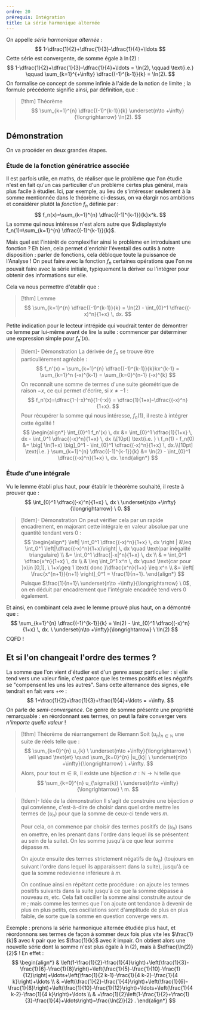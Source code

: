 ```yaml
---
ordre: 20
prérequis: Intégration
title: La série harmonique alternée
---
```

On appelle *série harmonique alternée* :
$$
1-\dfrac{1}{2}+\dfrac{1}{3}-\dfrac{1}{4}+\ldots
$$
Cette série est convergente, de somme égale à $\ln(2)$ :
$$
1-\dfrac{1}{2}+\dfrac{1}{3}-\dfrac{1}{4}+\ldots = \ln(2), \qquad \text{i.e.} \qquad \sum_{k=1}^{+\infty} \dfrac{(-1)^{k-1}}{k} = \ln(2).
$$
On formalise ce concept de somme infinie à l'aide de la notion de limite ; la formule précédente signifie ainsi, par définition, que :

> [!thm] Théorème
> $$
> \sum_{k=1}^{n} \dfrac{(-1)^{k-1}}{k} \underset{n\to +\infty}{\longrightarrow} \ln(2).
> $$

## Démonstration

On va procéder en deux grandes étapes.

### Étude de la fonction génératrice associée

Il est parfois utile, en maths, de réaliser que le problème que l'on étudie n'est en fait qu'un cas particulier d'un problème certes plus général, mais plus facile à étudier. Ici, par exemple, au lieu de s'intéresser seulement à la somme mentionnée dans le théorème ci-dessus, on va élargir nos ambitions et considérer plutôt la *fonction* $f_n$ définie par :
$$
f_n(x)=\sum_{k=1}^{n} \dfrac{(-1)^{k-1}}{k}x^k.
$$
La somme qui nous intéresse n'est alors autre que $\displaystyle f_n(1)=\sum_{k=1}^{n} \dfrac{(-1)^{k-1}}{k}$.

Mais quel est l'intérêt de complexifier ainsi le problème en introduisant une fonction ? Eh bien, cela permet d'enrichir l'éventail des outils à notre disposition : parler de fonctions, cela débloque toute la puissance de l'Analyse ! On peut faire avec la fonction $f_n$ certaines opérations que l'on ne pouvait faire avec la série initiale, typiquement la dériver ou l'intégrer pour obtenir des informations sur elle.

Cela va nous permettre d'établir que :

> [!thm] Lemme
>  $$
> \sum_{k=1}^{n} \dfrac{(-1)^{k-1}}{k} = \ln(2) -  \int_{0}^1 \dfrac{(-x)^n}{1+x} \, dx.
> $$

Petite indication pour le lecteur intrépide qui voudrait tenter de démontrer ce lemme par lui-même avant de lire la suite : commencer par déterminer une expression simple pour $f_n'(x)$.

> [!dem]- Démonstration
> La dérivée de $f_n$ se trouve être particulièrement agréable :
> $$
> f_n'(x) = \sum_{k=1}^{n} \dfrac{(-1)^{k-1}}{k}kx^{k-1} = \sum_{k=1}^n  (-x)^{k-1} = \sum_{k=0}^{n-1}  (-x)^{k}
> $$
> On reconnaît une somme de termes d'une suite géométrique de raison $-x$, ce qui permet d'écrire, si $x\neq -1$ :
> $$
> f_n'(x)=\dfrac{1-(-x)^n}{1-(-x)} = \dfrac{1}{1+x}-\dfrac{(-x)^n}{1+x}.
> $$
> Pour récupérer la somme qui nous intéresse, $f_n(1)$, il reste à intégrer cette égalité !
> $$
> \begin{align*}
>  \int_{0}^1 f_n'(x) \, dx &= \int_{0}^1 \dfrac{1}{1+x} \, dx - \int_0^1 \dfrac{(-x)^n}{1+x} \, dx \\[10pt]
> \text{i.e.  } \  f_n(1) - f_n(0) &= \big[ \ln(1+x) \big]_0^1  -  \int_{0}^1 \dfrac{(-x)^n}{1+x} \, dx.\\[10pt]
> \text{i.e.  }  \sum_{k=1}^{n} \dfrac{(-1)^{k-1}}{k} &= \ln(2) -  \int_{0}^1 \dfrac{(-x)^n}{1+x} \, dx.
> \end{align*}
> $$


### Étude d'une intégrale

Vu le lemme établi plus haut, pour établir le théorème souhaité, il reste à prouver que :
$$
\int_{0}^1 \dfrac{(-x)^n}{1+x} \, dx \ \underset{n\to +\infty}{\longrightarrow} \ 0.
$$
> [!dem]- Démonstration
> On peut vérifier cela par un rapide encadrement, en majorant cette intégrale en valeur absolue par une quantité tendant vers 0 :
> $$
> \begin{align*}
> \left| \int_0^1 \dfrac{(-x)^n}{1+x} \, dx \right | &\leq \int_0^1 \left|\dfrac{(-x)^n}{1+x}\right| \, dx  \quad \text{par inégalité triangulaire} \\
> &= \int_0^1 \dfrac{|-x|^n}{1+x} \, dx \\
> & = \int_0^1 \dfrac{x^n}{1+x} \, dx \\
> & \leq \int_0^1 x^n \, dx \quad \text{car pour }x\in [0,1], \  1+x\geq 1 \text{ donc }\dfrac{x^n}{1+x} \leq x^n  \\
> &= \left[  \frac{x^{n+1}}{n+1}  \right]_0^1 = \frac{1}{n+1}.
> \end{align*}
> $$
> Puisque $\frac{1}{n+1}\ \underset{n\to +\infty}{\longrightarrow} \ 0$, on en déduit par encadrement que l'intégrale encadrée tend vers 0 également.

Et ainsi, en combinant cela avec le lemme prouvé plus haut, on a démontré que :
$$
\sum_{k=1}^{n} \dfrac{(-1)^{k-1}}{k} = \ln(2) -  \int_{0}^1 \dfrac{(-x)^n}{1+x} \, dx. \ \underset{n\to +\infty}{\longrightarrow} \  \ln(2)
$$
CQFD !
## Et si l'on changeait l'ordre des termes ?

La somme que l'on vient d'étudier est d'un genre assez particulier : si elle tend vers une valeur finie, c'est parce que les termes positifs et les négatifs se "compensent les uns les autres". Sans cette alternance des signes, elle tendrait en fait vers $+\infty$ :
$$
1+\frac{1}{2}+\frac{1}{3}+\frac{1}{4}+\ldots = +\infty.
$$
On parle de *semi-convergence*. Ce genre de somme présente une propriété remarquable : en réordonnant ses termes, on peut la faire converger vers *n'importe quelle valeur* !

> [!thm] Théorème de réarrangement de Riemann
> Soit $(u_n)_{n\in \mathbb{N}}$ une suite de réels telle que :
> $$
> \sum_{k=0}^{n} u_{k} \ \underset{n\to +\infty}{\longrightarrow} \ \ell \quad \text{et} \quad \sum_{k=0}^{n} |u_{k}| \ \underset{n\to +\infty}{\longrightarrow} \  +\infty.
> $$
> Alors, pour tout $m\in \mathbb{R}$, il existe une bijection $\sigma : \mathbb{N} \to \mathbb{N}$ telle que
>  $$
> \sum_{k=0}^{n} u_{\sigma(k)} \ \underset{n\to +\infty}{\longrightarrow} \ m.
> $$

> [!dem]- Idée de la démonstration
> Il s'agit de construire une bijection $\sigma$ qui convienne, c'est-à-dire de choisir dans quel ordre mettre les termes de $(u_n)$ pour que la somme de ceux-ci tende vers $m$.
> 
> Pour cela, on commence par choisir des termes positifs de $(u_n)$ (sans en omettre, en les prenant dans l'ordre dans lequel ils se présentent au sein de la suite). On les somme jusqu'à ce que leur somme dépasse $m$.
> 
> On ajoute ensuite des termes strictement négatifs de $(u_n)$ (toujours en suivant l'ordre dans lequel ils apparaissent dans la suite), jusqu'à ce que la somme redevienne inférieure à $m$.
> 
> On continue ainsi en répétant cette procédure : on ajoute les termes positifs suivants dans la suite jusqu'à ce que la somme dépasse à nouveau $m$, etc.
> Cela fait osciller la somme ainsi construite autour de $m$ ; mais comme les termes que l'on ajoute ont tendance à devenir de plus en plus petits, ces oscillations sont d'amplitude de plus en plus faible, de sorte que la somme en question converge vers $m$.

Exemple : prenons la série harmonique alternée étudiée plus haut, et réordonnons ses termes de façon à sommer deux fois plus vite les $\frac{1}{k}$ avec $k$ pair que les $\frac{1}{k}$ avec $k$ impair. On obtient alors une nouvelle série dont la somme n'est plus égale à $\ln(2)$, mais à $\dfrac{\ln(2)}{2}$ ! En effet :
$$
\begin{align*}
& \left(1-\frac{1}{2}-\frac{1}{4}\right)+\left(\frac{1}{3}-\frac{1}{6}-\frac{1}{8}\right)+\left(\frac{1}{5}-\frac{1}{10}-\frac{1}{12}\right)+\ldots+\left(\frac{1}{2 k-1}-\frac{1}{4 k-2}-\frac{1}{4 k}\right)+\ldots \\
& =\left(\frac{1}{2}-\frac{1}{4}\right)+\left(\frac{1}{6}-\frac{1}{8}\right)+\left(\frac{1}{10}-\frac{1}{12}\right)+\ldots+\left(\frac{1}{4 k-2}-\frac{1}{4 k}\right)+\ldots \\
& =\frac{1}{2}\left(1-\frac{1}{2}+\frac{1}{3}-\frac{1}{4}+\ldots\right)=\frac{\ln(2)}{2} .
\end{align*}
$$
